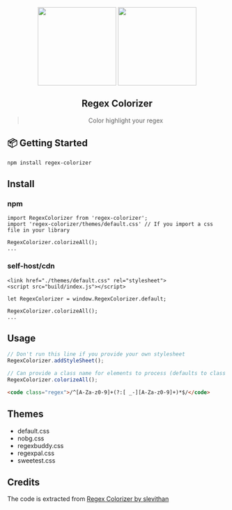  <div align="center">
 <img align="center" width="180" src="https://i.imgur.com/8kyJODb.png" />
 <img align="center" width="180" src="https://i.imgur.com/QGRly2q.png" />
  <h2>Regex Colorizer</h2>
  <blockquote>Color highlight your regex</blockquote>
</div>


## 📦 Getting Started

```
npm install regex-colorizer
```


## Install

### npm
```
import RegexColorizer from 'regex-colorizer';
import 'regex-colorizer/themes/default.css' // If you import a css file in your library

RegexColorizer.colorizeAll();
...
```

### self-host/cdn
```
<link href="./themes/default.css" rel="stylesheet">
<script src="build/index.js"></script>

let RegexColorizer = window.RegexColorizer.default;

RegexColorizer.colorizeAll();
...
```

## Usage

```js
// Don't run this line if you provide your own stylesheet
RegexColorizer.addStyleSheet();

// Can provide a class name for elements to process (defaults to class 'regex')
RegexColorizer.colorizeAll();
```

```html
<code class="regex">/^[A-Za-z0-9]+(?:[ _-][A-Za-z0-9]+)*$/</code>
```


## Themes

- default.css
- nobg.css
- regexbuddy.css
- regexpal.css
- sweetest.css

## Credits 

The code is extracted from 
[Regex Colorizer by slevithan](https://github.com/slevithan/regex-colorizer)